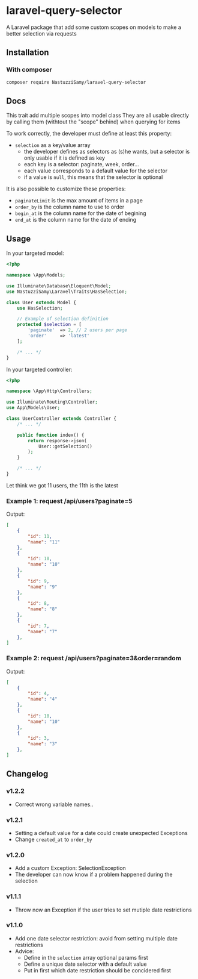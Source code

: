 # laravel-query-selector

A Laravel package that add some custom scopes on models to make a better selection via requests

## Installation
### With composer

```bash
composer require NastuzziSamy/laravel-query-selector
```

## Docs

This trait add multiple scopes into model class
They are all usable directly by calling them (withtout the "scope" behind) when querying for items

To work correctly, the developer must define at least this property:
- `selection` as a key/value array
    * the developer defines as selectors as (s)he wants, but a selector is only usable if it is defined as key
    * each key is a selector: paginate, week, order...
    * each value corresponds to a default value for the selector
    * if a value is `null`, this means that the selector is optional

It is also possible to customize these properties:
- `paginateLimit` is the max amount of items in a page
- `order_by` is the column name to use to order
- `begin_at` is the column name for the date of begining
- `end_at` is the column name for the date of ending

## Usage

In your targeted model:
```php
<?php

namespace \App\Models;

use Illuminate\Database\Eloquent\Model;
use NastuzziSamy\Laravel\Traits\HasSelection;

class User extends Model {
    use HasSelection;

    // Example of selection definition
    protected $selection = [
        'paginate'  => 2, // 2 users per page
        'order'     => 'latest'
    ];

    /* ... */
}
```

In your targeted controller:
```php
<?php

namespace \App\Http\Controllers;

use Illuminate\Routing\Controller;
use App\Models\User;

class UserController extends Controller {
    /* ... */

    public function index() {
        return response->json(
            User::getSelection()
        );
    }

    /* ... */
}
```

Let think we got 11 users, the 11th is the latest

### Example 1: request /api/users?paginate=5

Output:
```json
[
    {
        "id": 11,
        "name": "11"
    },
    {
        "id": 10,
        "name": "10"
    },
    {
        "id": 9,
        "name": "9"
    },
    {
        "id": 8,
        "name": "8"
    },
    {
        "id": 7,
        "name": "7"
    },
]
```

### Example 2: request /api/users?paginate=3&order=random

Output:
```json
[
    {
        "id": 4,
        "name": "4"
    },
    {
        "id": 10,
        "name": "10"
    },
    {
        "id": 3,
        "name": "3"
    },
]
```

## Changelog
### v1.2.2
- Correct wrong variable names..

### v1.2.1
- Setting a default value for a date could create unexpected Exceptions
- Change `created_at` to `order_by`

### v1.2.0
- Add a custom Exception: SelectionException
- The developer can now know if a problem happened during the selection

### v1.1.1
- Throw now an Exception if the user tries to set mutiple date restrictions

### v1.1.0
- Add one date selector restriction: avoid from setting multiple date restrictions
- Advice:
    * Define in the `selection` array optional params first
    * Define a unique date selector with a default value
    * Put in first which date restriction should be concidered first
